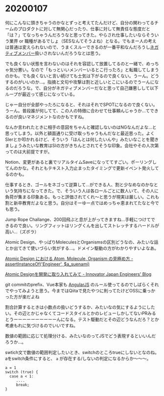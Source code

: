 # 20200107

何にこんなに頭きちゃうのかなとずっと考えてたんだけど、自分の関わってるチームのプロダクトに対して無関心だったり、仕事に対して無責任な態度だと「は？」てなっちゃうんだろうなと思ってきた。やらされ仕事したいならそういう業界 or 職種があるでしょ（SESなんてそうよね）となる。でもまー人の考えは普通は変えられないので、うまくスルーできるのが一番平和なんだろうし[ネガティブメンバー](https://i47.hatenablog.com/entry/2018/10/29/154055)扱いされないんだろうなとは思う。

でも良くない状態を言わないのはそれを容認して放置してるのと一緒で、めっちゃ気分悪い。なので「もっといいメンバーいるとこ行ったろ」と転職してしまうのかも。でも良くないと言い続けても士気は下がるので良くない。うーん。どうするのがいいのか…。指摘と文句や攻撃は割と近しいとこにいるのでうーんになるのだろうな。で、自分がネガティブメンバーだなと思って自己嫌悪しして以下ループが最近って感じになっている。

じゃー自分が全部やったろになると、それはそれでSPOTになるので良くない。うーん。普段誰が何してて、この人の特徴に合わせて仕事頼んじゃうか…てできるのが良いマネジメントなのかもですね。

なんか言われたときに相手の意図をちゃんと確認しないのはNGなんだよな…と思ってしまう。以外と額面通りに受け取っちゃうもんだなと最近思った。よくSIerとか叩かれるけど、そういう「ほんとは何したいんや」みたいなことを聞きましょうみたいな教育はSIの方がきちんとされてそうな印象。会社やその人次第ってのは大前提ですが。

Notion、変更があると裏でリアルタイムSaveになっててすごい。ポーリングしてんのかな。それともテキスト入力止まったタイミングで更新イベント発火してるのかも。

仕事するとき、ゴールをネゴって逆算して…ができる人、割と少なめなのかなという気持ちになってきた。で、そういう人は各ロールごとに数人いて、その人に負荷が集まる印象ある。もっと評価されてくれ〜と思うが現実は厳しい。これも割と新卒教育だよなと思う。自分はそーゆー点ではめっちゃ恵まれてたなと今でも思う。

Jump Rope Challange、200回飛ぶと息が上がってきますね…手軽につけてできるので良い。リングフィットはリングくんを出してストレッチするハードルが高い…（ズボラ）

Atomic Design、やっぱりMoleculesとOrganismsの区別どうなの、みたいな話とか出てきて使いづらい気がする…。ドメイン駆動の方がわかりやすいよなあ。

[Atomic Design における Atom, Molecule, Organism の見極め方 - assertInstanceOf('Engineer', $a_suenami)](https://a-suenami.hatenablog.com/entry/2019/04/29/173415)

[Atomic Designを開発に取り入れてみて - Innovator Japan Engineers' Blog](https://tech.innovator.jp.net/entry/2019/12/09/093000)

git commitのprefix、Vue本家も [AngularJS](https://github.com/angular/angular.js/blob/master/DEVELOPERS.md#type) のルール使ってるのでしばらくそれでやってみようと思う。今まではQiitaで見たやつに則ってたけどOSSに乗っかった方が楽だよね

割合計算するときは小数点の扱いどうするか、みたいなの気にするようにしたい。その辺とかじゃなくてコードスタイルとかのレビューしかしてないPRみるとうーーーーーーーーーーんになる。テスト駆動だとその辺どうなんだろ？とか考慮もれに気づけるのでいいですね。

数値の範囲に応じて処理分ける、みたいなのってJSでどう表現するといいんだろうか…。

swtich文で数値の範囲判定したいとき、switchのところtrueにしないとなのね。aをswitch条件にすると、 `a` が存在する/しないの判定になるからか〜〜〜。

```tsx
a = 1
switch (true) {
  case a < 1:
     ....
     break;
}
```
